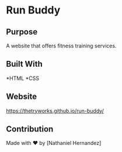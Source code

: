 # Run Buddy

## Purpose
A website that offers fitness training services.

## Built With
*HTML
*CSS

## Website
https://thetryworks.github.io/run-buddy/

## Contribution
Made with ❤️ by [Nathaniel Hernandez]
